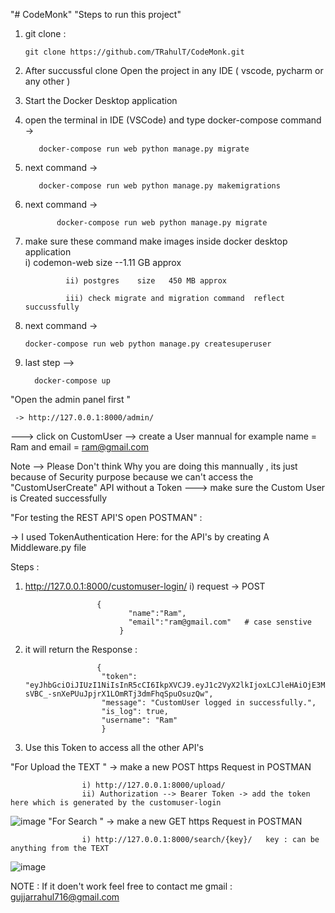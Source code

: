 "# CodeMonk" 
"Steps to run this project"

1. git clone :

       git clone https://github.com/TRahulT/CodeMonk.git
    
2. After succussful clone Open the project in any IDE ( vscode, pycharm or any other )
   
3. Start the Docker Desktop application
   
4. open the terminal  in IDE (VSCode) and type  docker-compose command ->

          docker-compose run web python manage.py migrate
   
5. next command ->

          docker-compose run web python manage.py makemigrations
   
6. next command ->
    
              docker-compose run web python manage.py migrate
 
7. make sure these command make images inside docker  desktop application  
                i) codemon-web  size --1.11 GB approx
   
                ii) postgres    size   450 MB approx
   
                iii) check migrate and migration command  reflect succussfully
   
8. next command ->

       docker-compose run web python manage.py createsuperuser
   
9. last step -->

         docker-compose up 
    
"Open the admin panel first "
 
     -> http://127.0.0.1:8000/admin/
---> click on CustomUser --> create a User mannual  for example  name = Ram and email = ram@gmail.com 

Note -->  Please Don't think Why you are  doing this mannually , its just because of Security purpose because we can't access the "CustomUserCreate" API without 
                  a Token
---> make sure the Custom User is Created successfully

"For testing the REST API'S open POSTMAN" :
     
-> I used TokenAuthentication Here: for the  API's  by creating A Middleware.py file

Steps :

1) http://127.0.0.1:8000/customuser-login/
       i) request -> POST
    
                       {
                              "name":"Ram",
                              "email":"ram@gmail.com"   # case senstive 
                            }
3) it will return the Response :

                       {
                        "token": "eyJhbGciOiJIUzI1NiIsInR5cCI6IkpXVCJ9.eyJ1c2VyX2lkIjoxLCJleHAiOjE3MjA0OTg2NzIuNTg4NDA2fQ.0V-sVBC_-snXePUuJpjrX1LOmRTj3dmFhqSpuOsuzQw",
                        "message": "CustomUser logged in successfully.",
                        "is_log": true,
                        "username": "Ram"
                        }
   
4) Use this Token to access all the other API's 

"For Upload the TEXT "
            -> make a new POST https Request in POSTMAN 
            
                    i) http://127.0.0.1:8000/upload/
                    ii) Authorization --> Bearer Token -> add the token here which is generated by the customuser-login
                    
 ![image](https://github.com/TRahulT/CodeMonk/assets/89895996/df1a9810-5d26-4252-bfc8-4c33f833cab4)
"For Search " 
            -> make a new GET https Request in POSTMAN 
            
                    i) http://127.0.0.1:8000/search/{key}/   key : can be anything from the TEXT
 ![image](https://github.com/TRahulT/CodeMonk/assets/89895996/2fc5781b-229d-4c13-a3b8-08a04911e069)

NOTE : If it doen't work feel free to contact me gmail : gujjarrahul716@gmail.com
